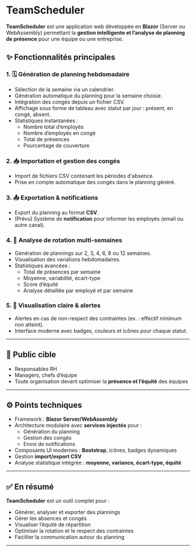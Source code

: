 # TeamScheduler

**TeamScheduler** est une application web développée en **Blazor** (Server ou WebAssembly) permettant la **gestion intelligente et l’analyse de planning de présence** pour une équipe ou une entreprise.

## ✨ Fonctionnalités principales

### 1. 🗓 Génération de planning hebdomadaire
- Sélection de la semaine via un calendrier.
- Génération automatique du planning pour la semaine choisie.
- Intégration des congés depuis un fichier CSV.
- Affichage sous forme de tableau avec statut par jour : présent, en congé, absent.
- Statistiques instantanées :  
  - Nombre total d’employés  
  - Nombre d’employés en congé  
  - Total de présences  
  - Pourcentage de couverture

### 2. 📥 Importation et gestion des congés
- Import de fichiers CSV contenant les périodes d'absence.
- Prise en compte automatique des congés dans le planning généré.

### 3. 📤 Exportation & notifications
- Export du planning au format **CSV**.
- (Prévu) Système de **notification** pour informer les employés (email ou autre canal).

### 4. 🔁 Analyse de rotation multi-semaines
- Génération de plannings sur 2, 3, 4, 6, 8 ou 12 semaines.
- Visualisation des variations hebdomadaires.
- Statistiques avancées :
  - Total de présences par semaine
  - Moyenne, variabilité, écart-type
  - Score d’équité
  - Analyse détaillée par employé et par semaine

### 5. 🚨 Visualisation claire & alertes
- Alertes en cas de non-respect des contraintes (ex. : effectif minimum non atteint).
- Interface moderne avec badges, couleurs et icônes pour chaque statut.

---

## 🎯 Public cible

- Responsables RH  
- Managers, chefs d’équipe  
- Toute organisation devant optimiser la **présence et l’équité** des équipes

---

## ⚙️ Points techniques

- Framework : **Blazor Server/WebAssembly**
- Architecture modulaire avec **services injectés** pour :
  - Génération du planning
  - Gestion des congés
  - Envoi de notifications
- Composants UI modernes : **Bootstrap**, icônes, badges dynamiques
- Gestion **import/export CSV**
- Analyse statistique intégrée : **moyenne, variance, écart-type, équité**

---

## ✅ En résumé

**TeamScheduler** est un outil complet pour :
- Générer, analyser et exporter des plannings
- Gérer les absences et congés
- Visualiser l’équité de répartition
- Optimiser la rotation et le respect des contraintes
- Faciliter la communication autour du planning

---

